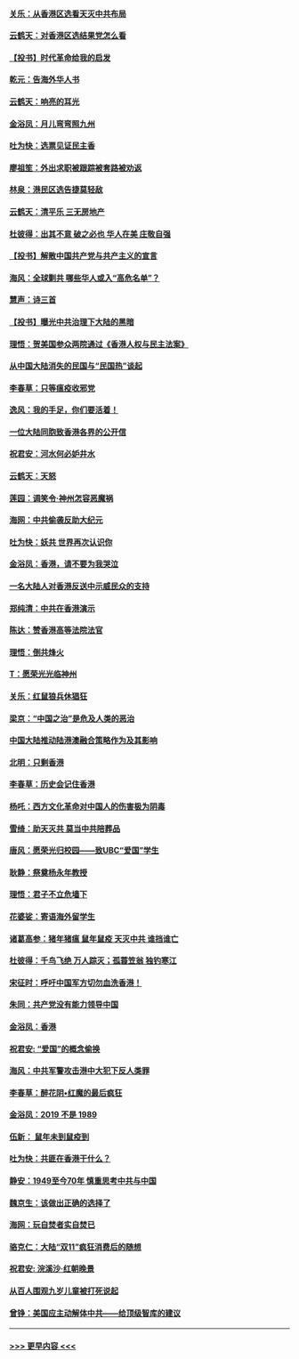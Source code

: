 #### [关乐：从香港区选看天灭中共布局](../pages/nsc993/n11686647.md?t=11281722) 
#### [云鹤天：对香港区选结果党怎么看](../pages/nsc993/n11686216.md?t=11281722) 
#### [【投书】时代革命给我的启发](../pages/nsc993/n11684287.md?t=11281722) 
#### [乾元：告海外华人书](../pages/nsc993/n11684044.md?t=11281722) 
#### [云鹤天：响亮的耳光](../pages/nsc993/n11684254.md?t=11281722) 
#### [金浴凤：月儿弯弯照九州](../pages/nsc993/n11684231.md?t=11281722) 
#### [吐为快：选票见证民主香](../pages/nsc993/n11684206.md?t=11281722) 
#### [廖祖笙：外出求职被跟踪被套路被劝返](../pages/nsc993/n11683874.md?t=11281722) 
#### [林泉：港民区选告捷莫轻敌](../pages/nsc993/n11683930.md?t=11281722) 
#### [云鹤天：清平乐 三无房地产](../pages/nsc993/n11681521.md?t=11281722) 
#### [杜彼得：出其不意 破之必也 华人在美 庄敬自强](../pages/nsc993/n11679554.md?t=11281722) 
#### [【投书】解散中国共产党与共产主义的宣言](../pages/nsc993/n11679177.md?t=11281722) 
#### [海风：全球剿共 哪些华人或入“高危名单”？](../pages/nsc993/n11678617.md?t=11281722) 
#### [慧声：诗三首](../pages/nsc993/n11678848.md?t=11281722) 
#### [【投书】曝光中共治理下大陆的黑暗](../pages/nsc993/n11678674.md?t=11281722) 
#### [理悟：贺美国参众两院通过《香港人权与民主法案》](../pages/nsc993/n11678104.md?t=11281722) 
#### [从中国大陆消失的民国与“民国热”谈起](../pages/nsc993/n11678075.md?t=11281722) 
#### [李春草：只等瘟疫收邪党](../pages/nsc993/n11677308.md?t=11281722) 
#### [逸风：我的手足，你们要活着！](../pages/nsc993/n11676352.md?t=11281722) 
#### [一位大陆同胞致香港各界的公开信](../pages/nsc993/n11675761.md?t=11281722) 
#### [祝君安：河水何必妒井水](../pages/nsc993/n11675746.md?t=11281722) 
#### [云鹤天：天怒](../pages/nsc993/n11675718.md?t=11281722) 
#### [莲园：调笑令‧神州怎容恶魔祸](../pages/nsc993/n11675648.md?t=11281722) 
#### [海网：中共偷袭反助大纪元](../pages/nsc993/n11673515.md?t=11281722) 
#### [吐为快：妖共 世界再次认识你](../pages/nsc993/n11673506.md?t=11281722) 
#### [金浴凤：香港，请不要为我哭泣](../pages/nsc993/n11673248.md?t=11281722) 
#### [一名大陆人对香港反送中示威民众的支持](../pages/nsc993/n11672615.md?t=11281722) 
#### [郑纯清：中共在香港演示](../pages/nsc993/n11670539.md?t=11281722) 
#### [陈达：赞香港高等法院法官](../pages/nsc993/n11669542.md?t=11281722) 
#### [理悟：倒共烽火](../pages/nsc993/n11668844.md?t=11281722) 
#### [T：愿荣光光临神州](../pages/nsc993/n11668421.md?t=11281722) 
#### [关乐：红鼠狼兵休猖狂](../pages/nsc993/n11668378.md?t=11281722) 
#### [梁京：“中国之治”是危及人类的恶治](../pages/nsc993/n11668328.md?t=11281722) 
#### [中国大陆推动陆港澳融合策略作为及其影响](../pages/nsc993/n11668157.md?t=11281722) 
#### [北明：只剩香港](../pages/nsc993/n11668002.md?t=11281722) 
#### [李春草：历史会记住香港](../pages/nsc993/n11667927.md?t=11281722) 
#### [杨吒：西方文化革命对中国人的伤害极为阴毒](../pages/nsc993/n11664521.md?t=11281722) 
#### [雪绮：助天灭共 莫当中共陪葬品](../pages/nsc993/n11662650.md?t=11281722) 
#### [唐风：愿荣光归校园——致UBC“爱国”学生](../pages/nsc993/n11662194.md?t=11281722) 
#### [耿静：祭奠杨永年教授](../pages/nsc993/n11662514.md?t=11281722) 
#### [理悟：君子不立危墙下](../pages/nsc993/n11662172.md?t=11281722) 
#### [花婆娑：寄语海外留学生](../pages/nsc993/n11662121.md?t=11281722) 
#### [诸葛高参：猪年猪瘟 鼠年鼠疫 天灭中共 谁挡谁亡](../pages/nsc993/n11661980.md?t=11281722) 
#### [杜彼得：千鸟飞绝 万人踪灭；孤蓑笠翁 独钓寒江](../pages/nsc993/n11661170.md?t=11281722) 
#### [宋征时：呼吁中国军方切勿血洗香港！](../pages/nsc993/n11415318.md?t=11281722) 
#### [朱同：共产党没有能力领导中国](../pages/nsc993/n11660421.md?t=11281722) 
#### [金浴凤：香港](../pages/nsc993/n11660419.md?t=11281722) 
#### [祝君安: “爱国”的概念偷换](../pages/nsc993/n11659706.md?t=11281722) 
#### [海风：中共军警攻击港中大犯下反人类罪](../pages/nsc993/n11659632.md?t=11281722) 
#### [李春草：醉花阴•红魔的最后疯狂](../pages/nsc993/n11659287.md?t=11281722) 
#### [金浴凤：2019 不是 1989](../pages/nsc993/n11657663.md?t=11281722) 
#### [伍新： 鼠年未到鼠疫到](../pages/nsc993/n11655098.md?t=11281722) 
#### [吐为快：共匪在香港干什么？](../pages/nsc993/n11654891.md?t=11281722) 
#### [静安：1949至今70年 慎重思考中共与中国](../pages/nsc993/n11651244.md?t=11281722) 
#### [魏京生：该做出正确的选择了](../pages/nsc993/n11653084.md?t=11281722) 
#### [海网：玩自焚者实自焚已](../pages/nsc993/n11652423.md?t=11281722) 
#### [骆克仁：大陆“双11”疯狂消费后的随想](../pages/nsc993/n11652305.md?t=11281722) 
#### [祝君安: 浣溪沙·红朝晚景](../pages/nsc993/n11652258.md?t=11281722) 
#### [从百人围观九岁儿童被打死说起](../pages/nsc993/n11651030.md?t=11281722) 
#### [曾铮：美国应主动解体中共——给顶级智库的建议](../pages/nsc993/n11649888.md?t=11281722) 

----
#### [ >>> 更早内容 <<< ](../indexes/nsc993-earlier.md)
